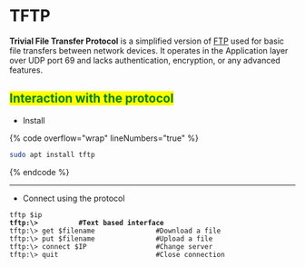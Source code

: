 # TFTP

**Trivial File Transfer Protocol** is a simplified version of [FTP](ftp.md) used for basic file transfers between network devices. It operates in the Application layer over UDP port 69 and lacks authentication, encryption, or any advanced features.

## <mark style="color:green;">Interaction with the protocol</mark>

* Install

{% code overflow="wrap" lineNumbers="true" %}
```bash
sudo apt install tftp
```
{% endcode %}

***

* Connect using the protocol

<pre class="language-bash" data-overflow="wrap" data-line-numbers><code class="lang-bash">tftp $ip
<strong>tftp:\>          #Text based interface
</strong>tftp:\> get $filename               #Download a file
tftp:\> put $filename               #Upload a file
tftp:\> connect $IP                 #Change server
tftp:\> quit                        #Close connection
</code></pre>
